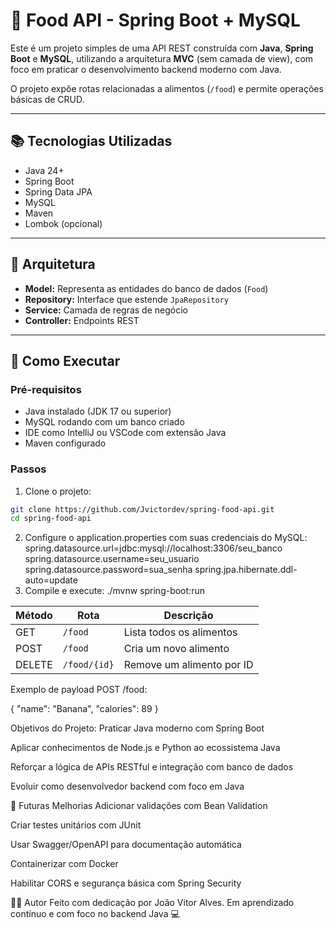 # 🥗 Food API - Spring Boot + MySQL

Este é um projeto simples de uma API REST construída com **Java**, **Spring Boot** e **MySQL**, utilizando a arquitetura **MVC** (sem camada de view), com foco em praticar o desenvolvimento backend moderno com Java.

O projeto expõe rotas relacionadas a alimentos (`/food`) e permite operações básicas de CRUD.

---

## 📚 Tecnologias Utilizadas

- Java 24+
- Spring Boot
- Spring Data JPA
- MySQL
- Maven
- Lombok (opcional)

---

## 📂 Arquitetura

- **Model:** Representa as entidades do banco de dados (`Food`)
- **Repository:** Interface que estende `JpaRepository`
- **Service:** Camada de regras de negócio
- **Controller:** Endpoints REST

---

## 🚀 Como Executar

### Pré-requisitos

- Java instalado (JDK 17 ou superior)
- MySQL rodando com um banco criado
- IDE como IntelliJ ou VSCode com extensão Java
- Maven configurado

### Passos

1. Clone o projeto:

```bash
git clone https://github.com/Jvictordev/spring-food-api.git
cd spring-food-api
```

2. Configure o application.properties com suas credenciais do MySQL:
   spring.datasource.url=jdbc:mysql://localhost:3306/seu_banco
   spring.datasource.username=seu_usuario
   spring.datasource.password=sua_senha
   spring.jpa.hibernate.ddl-auto=update
3. Compile e execute:
   ./mvnw spring-boot:run

| Método | Rota         | Descrição                 |
| ------ | ------------ | ------------------------- |
| GET    | `/food`      | Lista todos os alimentos  |
| POST   | `/food`      | Cria um novo alimento     |
| DELETE | `/food/{id}` | Remove um alimento por ID |

Exemplo de payload POST /food:

{
    "name": "Banana",
    "calories": 89
}

Objetivos do Projeto:
Praticar Java moderno com Spring Boot

Aplicar conhecimentos de Node.js e Python ao ecossistema Java

Reforçar a lógica de APIs RESTful e integração com banco de dados

Evoluir como desenvolvedor backend com foco em Java

🧠 Futuras Melhorias
Adicionar validações com Bean Validation

Criar testes unitários com JUnit

Usar Swagger/OpenAPI para documentação automática

Containerizar com Docker

Habilitar CORS e segurança básica com Spring Security

🧑‍💻 Autor
Feito com dedicação por João Vitor Alves. Em aprendizado contínuo e com foco no backend Java 💻